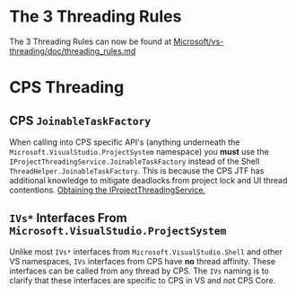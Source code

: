 ﻿# The 3 Threading Rules

The 3 Threading Rules can now be found at [Microsoft/vs-threading/doc/threading_rules.md](https://github.com/Microsoft/vs-threading/blob/master/doc/threading_rules.md)

# CPS Threading

## CPS `JoinableTaskFactory`

When calling into CPS specific API's (anything underneath the `Microsoft.VisualStudio.ProjectSystem` namespace) you __must__
use the `IProjectThreadingService.JoinableTaskFactory` instead of the Shell `ThreadHelper.JoinableTaskFactory`. This is
because the CPS JTF has additional knowledge to mitigate deadlocks from project lock and UI thread contentions.
[Obtaining the IProjectThreadingService.](../automation/obtaining_the_IThreadHandling_service.md)


## `IVs*` Interfaces From `Microsoft.VisualStudio.ProjectSystem`

Unlike most `IVs*` interfaces from `Microsoft.VisualStudio.Shell` and other VS namespaces, `IVs` interfaces from CPS have
__no__ thread affinity. These interfaces can be called from any thread by CPS. The `IVs` naming is to clarify that these
interfaces are specific to CPS in VS and not CPS Core.